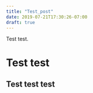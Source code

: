 ```yaml
---
title: "Test_post"
date: 2019-07-21T17:30:26-07:00
draft: true
---
```


Test test.

# Test test

## Test test test

